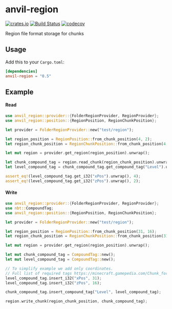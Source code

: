 anvil-region
============
[![crates.io](https://img.shields.io/crates/v/anvil-region.svg)](https://crates.io/crates/anvil-region)
[![Build Status](https://travis-ci.com/eihwaz/anvil-region.svg?branch=master)](https://travis-ci.com/eihwaz/anvil-region)
[![codecov](https://codecov.io/gh/eihwaz/anvil-region/branch/master/graph/badge.svg)](https://codecov.io/gh/eihwaz/anvil-region)

Region file format storage for chunks

## Usage

Add this to your `Cargo.toml`:

```toml
[dependencies]
anvil-region = "0.5"
```

## Example

#### Read

```rust
use anvil_region::provider::{FolderRegionProvider, RegionProvider};
use anvil_region::position::{RegionPosition, RegionChunkPosition};

let provider = FolderRegionProvider::new("test/region");

let region_position = RegionPosition::from_chunk_position(4, 2);
let region_chunk_position = RegionChunkPosition::from_chunk_position(4, 2);

let mut region = provider.get_region(region_position).unwrap();

let chunk_compound_tag = region.read_chunk(region_chunk_position).unwrap();
let level_compound_tag = chunk_compound_tag.get_compound_tag("Level").unwrap();

assert_eq!(level_compound_tag.get_i32("xPos").unwrap(), 4);
assert_eq!(level_compound_tag.get_i32("zPos").unwrap(), 2);
```

#### Write

```rust
use anvil_region::provider::{FolderRegionProvider, RegionProvider};
use nbt::CompoundTag;
use anvil_region::position::{RegionPosition, RegionChunkPosition};

let provider = FolderRegionProvider::new("test/region");

let region_position = RegionPosition::from_chunk_position(31, 16);
let region_chunk_position = RegionChunkPosition::from_chunk_position(31, 16);

let mut region = provider.get_region(region_position).unwrap();

let mut chunk_compound_tag = CompoundTag::new();
let mut level_compound_tag = CompoundTag::new();

// To simplify example we add only coordinates.
// Full list of required tags https://minecraft.gamepedia.com/Chunk_format.
level_compound_tag.insert_i32("xPos", 31);
level_compound_tag.insert_i32("zPos", 16);

chunk_compound_tag.insert_compound_tag("Level", level_compound_tag);

region.write_chunk(region_chunk_position, chunk_compound_tag);
```
